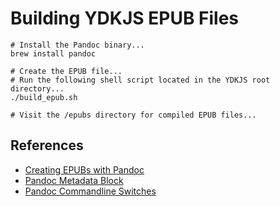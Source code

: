# Building YDKJS EPUB Files

```shell
# Install the Pandoc binary...
brew install pandoc

# Create the EPUB file...
# Run the following shell script located in the YDKJS root directory...
./build_epub.sh

# Visit the /epubs directory for compiled EPUB files...
```

## References

- [Creating EPUBs with Pandoc](https://pandoc.org/MANUAL.html#creating-epubs-with-pandoc)
- [Pandoc Metadata Block](https://pandoc.org/MANUAL.html#extension-yaml_metadata_block)
- [Pandoc Commandline Switches](https://pandoc.org/MANUAL.html#options-affecting-specific-writers)

